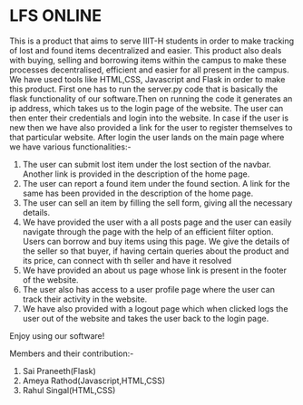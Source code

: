 # LFS ONLINE

This is a product that aims to serve IIIT-H students in order to make tracking of lost and found items decentralized and easier. This product also deals with buying, selling and borrowing items within the campus to make these processes decentralised, efficient and easier for all present in the campus.
We have used tools like HTML,CSS, Javascript and Flask in order to make this product.
First one has to run the server.py code that is basically the flask functionality of our software.Then on running the code it generates an ip address, which takes us to the login page of the website.
The user can then enter their credentials and login into the website. In case if the user is new then we have also provided a link for the user to register themselves to that particular website.
After login the user lands on the main page where we have various functionalities:-
1. The user can submit lost item under the lost section of the navbar. Another link is provided in the description of the home page.
2. The user can report a found item under the found section. A link for the same has been provided in the description of the home page.
3. The user can sell an item by filling the sell form, giving all the necessary details.
4. We have provided the user with a all posts page and the user can easily navigate through the page with the help of an efficient filter option. Users can    borrow and buy items using this page. We give the details of the seller so that buyer, if having certain queries about the product and its price, can      connect with th seller and have it resolved 
5. We have provided an about us page whose link is present in the footer of the website.
6. The user also has access to a user profile page where the user can track their activity in the website.
7. We have also provided with a logout page which when clicked logs the user out of the website and takes the user back to the login page.

Enjoy using our software!

Members and their contribution:-
1. Sai Praneeth(Flask)
2. Ameya Rathod(Javascript,HTML,CSS)
3. Rahul Singal(HTML,CSS)
